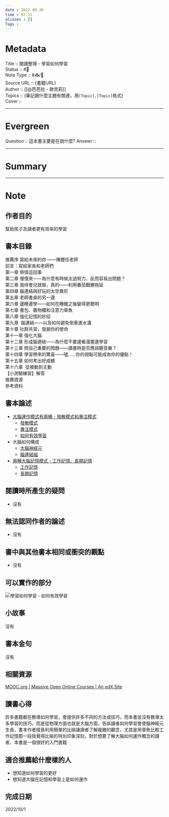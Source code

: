```yaml
---
date : 2022-09-30
time : 07:31
aliases : []
Tags : 
---
```

# Metadata
Title :: 閱讀整理 - 學習如何學習<br>
Status :: #🌱 <br>
Note Type :: #📥/📘 <br>
Source URL :: {書籍URL}<br>
Author :: [[@芭芭拉 - 歐克莉]]<br>
Topics :: {筆記跟什麼主題有關連，用`[Topic],[Topic]`格式}<br>
Cover ::

 
---
# Evergreen
Question :: 這本書主要是在說什麼?
Answer :: 


---

# Summary
---

# Note

## 作者目的
幫助孩子及讀者更有效率的學習

## 書本目錄
推薦序 寫給未來的你 ——陳鏗任老師  
前言：寫給家長和老師們  
第一章 熱情這回事  
第二章 慢慢來——為什麼有時候太過努力，反而容易出問題？  
第三章 我待會兒就做，真的——利用番茄戰勝拖延  
第四章 腦連結與好玩的太空異形  
第五章 老師書桌的另一邊  
第六章 邊睡邊學——如何在睡醒之後變得更聰明  
第七章 書包、置物櫃和注意力章魚  
第八章 強化記憶的妙招  
第九章  腦連結——以及如何避免倒車進水溝  
第十章 社群共習，發掘你的使命  
第十一章 強化大腦  
第十二章 形成腦連結——為什麼不要邊看漫畫邊學習  
第十三章 問自己重要的問題——讀書時是否應該聽音樂？  
第十四章 學習帶來的驚喜——噓……你的弱點可能成為你的優點！  
第十五章 如何考出好成績  
第十六章  從被動到主動  
【小測驗練習】解答  
推薦資源  
參考資料

## 書本論述
- [大腦運作模式有兩種 - 發散模式和專注模式](../../Cards/21%20大腦/學習如何學習%20-%20大腦運作模式有兩種%20-%20發散模式和專注模式.md)
	- [發散模式](../../Cards/21%20大腦/學習如何學習%20-%20發散模式.md)
	- [專注模式](../../Cards/21%20大腦/學習如何學習%20-%20專注模式.md)
	- [如何有效學習](../../Cards/21%20大腦/學習如何學習%20-%20如何有效學習.md)
- 大腦如何構成
	- [大腦神經元](../../Cards/21%20大腦/學習如何學習%20-%20大腦神經元.md)
	- [腦連結組](../../Cards/21%20大腦/學習如何學習%20-%20腦連結組.md)
- [兩種大腦記憶模式 - 工作記憶、長期記憶](../../Cards/21%20大腦/學習如何學習%20-%20兩種大腦記憶模式%20-%20工作記憶、長期記憶.md)
	- [工作記憶](../../Cards/21%20大腦/學習如何學習%20-%20工作記憶.md)
	- [長期記憶](../../Cards/21%20大腦/學習如何學習%20-%20長期記憶.md)

## 閱讀時所產生的疑問
- 沒有

## 無法認同作者的論述
- 沒有

## 書中與其他書本相同或衝突的觀點
- 沒有

## 可以實作的部分
![學習如何學習 - 如何有效學習](../../Cards/21%20大腦/學習如何學習%20-%20如何有效學習.md#加強記憶)

## 小故事
沒有

## 書本金句
沒有

## 相關資源
[MOOC.org | Massive Open Online Courses | An edX Site](https://www.mooc.org/)


## 讀書心得
許多書籍都在教導如何學習，會提供許多不同的方法或技巧，而本書並沒有教導太多學習的技巧，而是從物理方面也就是大腦方面，告訴讀者如何學習會使腦神經元生長，書本作者擅長利用簡單的比喻讓讀者了解複雜的觀念，尤其是用章魚比較工作記憶那一段我覺得比喻的特別印象深刻，對於想要了解大腦如何運作概念的讀者，本書是一個很好的入門書籍

## 適合推薦給什麼樣的人
- 想知道如何學習的更好
- 想知道大腦在記憶和學習上是如何運作

## 完成日期
2022/10/1
